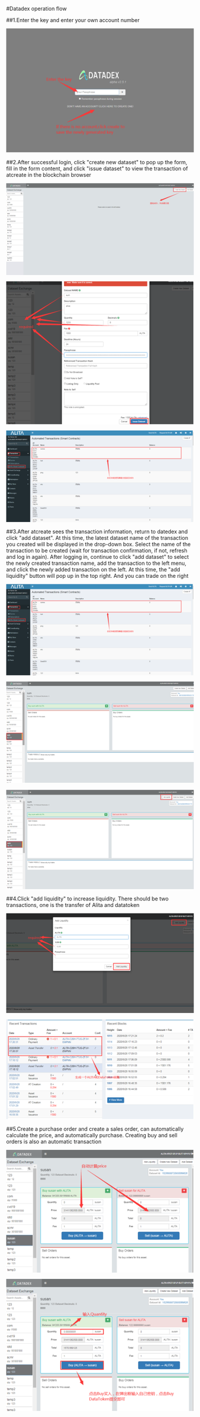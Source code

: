 #Datadex operation flow

##1.Enter the key and enter your own account number

![Alt text](./16013461401.jpg)

##2.After successful login, click "create new dataset" to pop up the form, fill in the form content, and click "issue dataset" to view the transaction of atcreate in the 
blockchain browser

![Alt text](./16013462771.jpg)

![Alt text](./16013463321.jpg)

![Alt text](./16013464511.jpg)

##3.After atcreate sees the transaction information, return to datedex and click "add dataset". At this time, the latest dataset name of the transaction you created will be displayed in the drop-down box. Select the name of the transaction to be created (wait for transaction confirmation, if not, refresh and log in again). After logging in, continue to click "add dataset" to select the newly created transaction name, add the transaction to the left menu, and click the newly added transaction on the left. At this time, the "add liquidity" button will pop up in the top right. And you can trade on the right

![Alt text](https://raw.githubusercontent.com/ALITANetwork/DataDEX_exchange/master/md_en/16013464511.jpg?token=AO2TIYMROSDIH3KO5TDO2I27OKWQG)

![Alt text](./16013466011.jpg)

![Alt text](./16013466381.jpg)

##4.Click "add liquidity" to increase liquidity. There should be two transactions, one is the transfer of Alita and datatoken

![Alt text](./16013467181.jpg)

![Alt text](./16013467551.jpg)

##5.Create a purchase order and create a sales order, can automatically calculate the price, and automatically purchase. Creating buy and sell orders is also an automatic transaction

![Alt text](./16013468081.jpg)

![Alt text](./16013468331.jpg)


